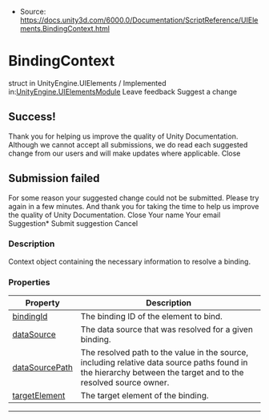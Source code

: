 * Source: https://docs.unity3d.com/6000.0/Documentation/ScriptReference/UIElements.BindingContext.html

# BindingContext
struct in UnityEngine.UIElements
/
Implemented in:[UnityEngine.UIElementsModule](https://docs.unity3d.com/6000.0/Documentation/ScriptReference/UnityEngine.UIElementsModule.html)
Leave feedback
Suggest a change
## Success!
Thank you for helping us improve the quality of Unity Documentation. Although we cannot accept all submissions, we do read each suggested change from our users and will make updates where applicable.
Close
## Submission failed
For some reason your suggested change could not be submitted. Please <a>try again</a> in a few minutes. And thank you for taking the time to help us improve the quality of Unity Documentation.
Close
Your name Your email Suggestion* Submit suggestion
Cancel
### Description
Context object containing the necessary information to resolve a binding. 
### Properties
Property | Description  
---|---  
[bindingId](https://docs.unity3d.com/6000.0/Documentation/ScriptReference/UIElements.BindingContext-bindingId.html) |  The binding ID of the element to bind.   
[dataSource](https://docs.unity3d.com/6000.0/Documentation/ScriptReference/UIElements.BindingContext-dataSource.html) |  The data source that was resolved for a given binding.   
[dataSourcePath](https://docs.unity3d.com/6000.0/Documentation/ScriptReference/UIElements.BindingContext-dataSourcePath.html) |  The resolved path to the value in the source, including relative data source paths found in the hierarchy between the target and to the resolved source owner.   
[targetElement](https://docs.unity3d.com/6000.0/Documentation/ScriptReference/UIElements.BindingContext-targetElement.html) |  The target element of the binding.   
* * *
